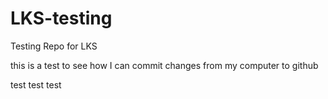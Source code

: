 # LKS-testing
Testing Repo for LKS


this is a test to see how I can commit changes from my computer to github

test test test